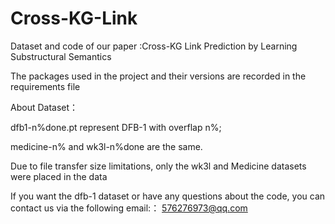 # Cross-KG-Link
Dataset and code of our paper :Cross-KG Link Prediction by Learning Substructural Semantics

The packages used in the project and their versions are recorded in the requirements file

About Dataset：

dfb1-n%done.pt represent DFB-1 with overflap n%;

medicine-n% and wk3l-n%done are the same.

Due to file transfer size limitations, only the wk3l and Medicine datasets were placed in the data

If you want the dfb-1 dataset or have any questions about the code, you can contact us via the following email:： 576276973@qq.com
